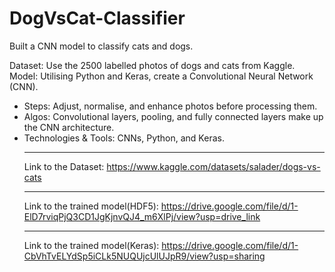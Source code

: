# DogVsCat-Classifier
Built a CNN model to classify cats and dogs.

Dataset: Use the 2500 labelled photos of dogs and cats from Kaggle.
Model: Utilising Python and Keras, create a Convolutional Neural Network (CNN).

- Steps: Adjust, normalise, and enhance photos before processing them.
- Algos: Convolutional layers, pooling, and fully connected layers make up the CNN architecture.
- Technologies & Tools: CNNs, Python, and Keras.
<br><hr> Link to the Dataset: https://www.kaggle.com/datasets/salader/dogs-vs-cats
<br><hr> Link to the trained model(HDF5): https://drive.google.com/file/d/1-ElD7rviqPjQ3CD1JgKjnvQJ4_m6XlPj/view?usp=drive_link
<br><hr> Link to the trained model(Keras): https://drive.google.com/file/d/1-CbVhTvELYdSp5iCLk5NUQUjcUlUJpR9/view?usp=sharing
